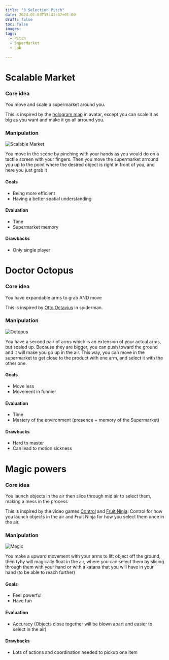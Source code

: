 ```yaml
---
title: "3 Selection Pitch"
date: 2024-01-03T15:41:07+01:00
draft: false
toc: false
images:
tags: 
  - Pitch
  - SuperMarket
  - Lab

---
```


# Scalable Market

### Core idea
You move and scale a supermarket around you.

This is inspired by the [hologram map](https://www.youtube.com/watch?v=tMDneicBizU) in avatar, except you can scale it as big as you want and make it go all arround you.


### Manipulation

![Scalable Market](/HugoBlog/Posts/3Techniques/ScalableMarket.png)

You move in the scene by pinching with your hands as you would do on a tactile screen with your fingers. Then you move the supermarket arround you up to the point where the desired object is right in front of you, and here you just grab it

#### Goals 
- Being more efficient
- Having a better spatial understanding
#### Evaluation
- Time
- Supermarket memory
#### Drawbacks
- Only single player


# Doctor Octopus

### Core idea
You have expandable arms to grab AND move

This is inspired by [Otto Octavius](https://www.youtube.com/watch?v=d8GYAO8bRFU&t=113s) in spiderman.


### Manipulation

![Octopus](/HugoBlog/Posts/3Techniques/Octopus.png)

You have a second pair of arms which is an extension of your actual arms, but scaled up. Because they are bigger, you can push toward the ground and it will make you go up in the air. This way, you can move in the supermarket to get close to the product with one arm, and select it with the other one.

#### Goals 
- Move less
- Movement in funnier
#### Evaluation
- Time
- Mastery of the environment (presence + memory of the Supermarket)
#### Drawbacks
- Hard to master
- Can lead to motion sickness


# Magic powers

### Core idea
You launch objects in the air then slice through mid air to select them, making a mess in the process

This is inspired by the video games [Control](https://www.youtube.com/watch?v=qMkJf9N4bz4&t=52s) and [Fruit Ninja](https://www.youtube.com/watch?v=COFeh96bfWI). Control for how you launch objects in the air and Fruit Ninja for how you select them once in the air.

### Manipulation

![Magic](/HugoBlog/Posts/3Techniques/Magic.png)

You make a upward movement with your arms to lift object off the ground, then tyhy will magically float in the air, where you can select them by slicing through them with your hand or with a katana that you will have in your hand (to be able to reach further)

#### Goals 
- Feel powerful
- Have fun
#### Evaluation
- Accuracy (Objects close together will be blown apart and easier to select in the air)
#### Drawbacks
- Lots of actions and coordination needed to pickup one item

